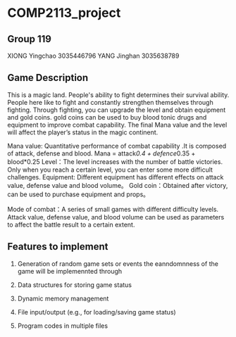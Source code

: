 # COMP2113_project

## Group 119
XIONG Yingchao 3035446796
YANG Jinghan 3035638789

## Game Description
This is a magic land. People's ability to fight determines their survival ability. People here like to fight and constantly strengthen themselves through fighting. Through fighting, you can upgrade the level and obtain equipment and gold coins. gold coins can be used to buy blood tonic drugs and equipment to improve combat capability. The final Mana value and the level will affect the player’s status in the magic continent.


Mana value: Quantitative performance of combat capability .It is composed of attack, defense and blood.
            Mana = attack*0.4 + defence*0.35 + blood*0.25
Level：The level increases with the number of battle victories. Only when you reach a certain level, you can enter some more difficult challenges.
Equipment: Different equipment has different effects on attack value, defense value and blood volume。
Gold coin：Obtained after victory, can be used to purchase equipment and props。

Mode of combat：A series of small games with different difficulty levels. Attack value, defense value, and blood volume can be used as parameters to affect the battle result to a certain extent.


## Features to implement

1. Generation of random game sets or events
the eanndomnness of the game will be implemennted through 
2. Data structures for storing game status

3. Dynamic memory management

4. File input/output (e.g., for loading/saving game status)

5. Program codes in multiple files
